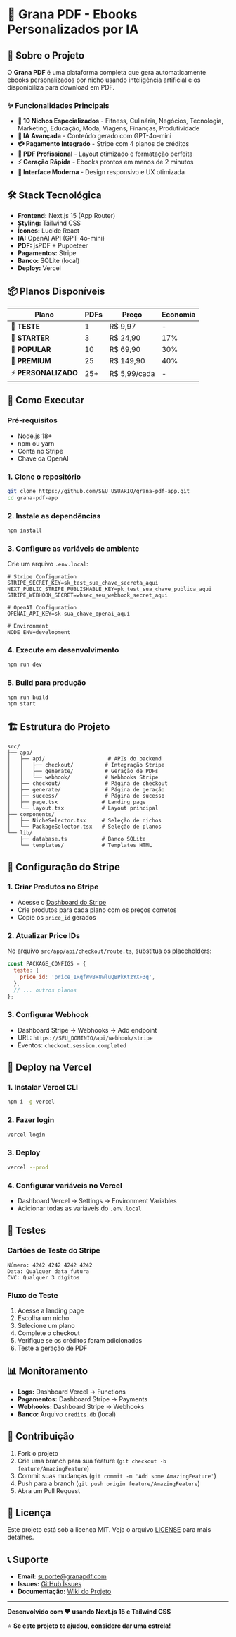 # 🚀 Grana PDF - Ebooks Personalizados por IA

## 📖 Sobre o Projeto

O **Grana PDF** é uma plataforma completa que gera automaticamente ebooks personalizados por nicho usando inteligência artificial e os disponibiliza para download em PDF.

### ✨ Funcionalidades Principais

- **🎯 10 Nichos Especializados** - Fitness, Culinária, Negócios, Tecnologia, Marketing, Educação, Moda, Viagens, Finanças, Produtividade
- **🤖 IA Avançada** - Conteúdo gerado com GPT-4o-mini
- **💳 Pagamento Integrado** - Stripe com 4 planos de créditos
- **📄 PDF Profissional** - Layout otimizado e formatação perfeita
- **⚡ Geração Rápida** - Ebooks prontos em menos de 2 minutos
- **🎨 Interface Moderna** - Design responsivo e UX otimizada

## 🛠️ Stack Tecnológica

- **Frontend:** Next.js 15 (App Router)
- **Styling:** Tailwind CSS
- **Ícones:** Lucide React
- **IA:** OpenAI API (GPT-4o-mini)
- **PDF:** jsPDF + Puppeteer
- **Pagamentos:** Stripe
- **Banco:** SQLite (local)
- **Deploy:** Vercel

## 📦 Planos Disponíveis

| Plano | PDFs | Preço | Economia |
|-------|------|-------|----------|
| 🥉 **TESTE** | 1 | R$ 9,97 | - |
| 🥈 **STARTER** | 3 | R$ 24,90 | 17% |
| 🥇 **POPULAR** | 10 | R$ 69,90 | 30% |
| 💎 **PREMIUM** | 25 | R$ 149,90 | 40% |
| ⚡ **PERSONALIZADO** | 25+ | R$ 5,99/cada | - |

## 🚀 Como Executar

### Pré-requisitos
- Node.js 18+
- npm ou yarn
- Conta no Stripe
- Chave da OpenAI

### 1. Clone o repositório
```bash
git clone https://github.com/SEU_USUARIO/grana-pdf-app.git
cd grana-pdf-app
```

### 2. Instale as dependências
```bash
npm install
```

### 3. Configure as variáveis de ambiente
Crie um arquivo `.env.local`:
```env
# Stripe Configuration
STRIPE_SECRET_KEY=sk_test_sua_chave_secreta_aqui
NEXT_PUBLIC_STRIPE_PUBLISHABLE_KEY=pk_test_sua_chave_publica_aqui
STRIPE_WEBHOOK_SECRET=whsec_seu_webhook_secret_aqui

# OpenAI Configuration
OPENAI_API_KEY=sk-sua_chave_openai_aqui

# Environment
NODE_ENV=development
```

### 4. Execute em desenvolvimento
```bash
npm run dev
```

### 5. Build para produção
```bash
npm run build
npm start
```

## 🏗️ Estrutura do Projeto

```
src/
├── app/
│   ├── api/                    # APIs do backend
│   │   ├── checkout/          # Integração Stripe
│   │   ├── generate/          # Geração de PDFs
│   │   └── webhook/           # Webhooks Stripe
│   ├── checkout/              # Página de checkout
│   ├── generate/              # Página de geração
│   ├── success/               # Página de sucesso
│   ├── page.tsx              # Landing page
│   └── layout.tsx            # Layout principal
├── components/
│   ├── NicheSelector.tsx     # Seleção de nichos
│   └── PackageSelector.tsx   # Seleção de planos
└── lib/
    ├── database.ts           # Banco SQLite
    └── templates/            # Templates HTML
```

## 🔧 Configuração do Stripe

### 1. Criar Produtos no Stripe
- Acesse o [Dashboard do Stripe](https://dashboard.stripe.com/products)
- Crie produtos para cada plano com os preços corretos
- Copie os `price_id` gerados

### 2. Atualizar Price IDs
No arquivo `src/app/api/checkout/route.ts`, substitua os placeholders:
```javascript
const PACKAGE_CONFIGS = {
  teste: {
    price_id: 'price_1RqfWvBx8wluQBPkKtzYXF3q',
  },
  // ... outros planos
};
```

### 3. Configurar Webhook
- Dashboard Stripe → Webhooks → Add endpoint
- URL: `https://SEU_DOMINIO/api/webhook/stripe`
- Eventos: `checkout.session.completed`

## 🚀 Deploy na Vercel

### 1. Instalar Vercel CLI
```bash
npm i -g vercel
```

### 2. Fazer login
```bash
vercel login
```

### 3. Deploy
```bash
vercel --prod
```

### 4. Configurar variáveis no Vercel
- Dashboard Vercel → Settings → Environment Variables
- Adicionar todas as variáveis do `.env.local`

## 🧪 Testes

### Cartões de Teste do Stripe
```
Número: 4242 4242 4242 4242
Data: Qualquer data futura
CVC: Qualquer 3 dígitos
```

### Fluxo de Teste
1. Acesse a landing page
2. Escolha um nicho
3. Selecione um plano
4. Complete o checkout
5. Verifique se os créditos foram adicionados
6. Teste a geração de PDF

## 📊 Monitoramento

- **Logs:** Dashboard Vercel → Functions
- **Pagamentos:** Dashboard Stripe → Payments
- **Webhooks:** Dashboard Stripe → Webhooks
- **Banco:** Arquivo `credits.db` (local)

## 🤝 Contribuição

1. Fork o projeto
2. Crie uma branch para sua feature (`git checkout -b feature/AmazingFeature`)
3. Commit suas mudanças (`git commit -m 'Add some AmazingFeature'`)
4. Push para a branch (`git push origin feature/AmazingFeature`)
5. Abra um Pull Request

## 📄 Licença

Este projeto está sob a licença MIT. Veja o arquivo [LICENSE](LICENSE) para mais detalhes.

## 📞 Suporte

- **Email:** suporte@granapdf.com
- **Issues:** [GitHub Issues](https://github.com/SEU_USUARIO/grana-pdf-app/issues)
- **Documentação:** [Wiki do Projeto](https://github.com/SEU_USUARIO/grana-pdf-app/wiki)

---

**Desenvolvido com ❤️ usando Next.js 15 e Tailwind CSS**

⭐ **Se este projeto te ajudou, considere dar uma estrela!**
